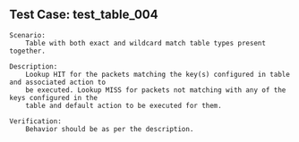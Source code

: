 
Test Case: test_table_004
-------------------------

	Scenario:
		Table with both exact and wildcard match table types present together.

	Description:
		Lookup HIT for the packets matching the key(s) configured in table and associated action to
		be executed. Lookup MISS for packets not matching with any of the keys configured in the
		table and default action to be executed for them.

	Verification:
		Behavior should be as per the description.
